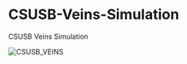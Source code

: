 # CSUSB-Veins-Simulation
CSUSB Veins Simulation

![CSUSB_VEINS](https://user-images.githubusercontent.com/22214754/136503738-c49cee9a-d2c9-41da-94ec-4c1d84355cd7.gif)
